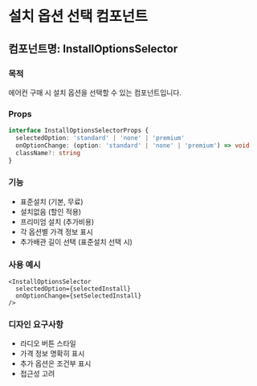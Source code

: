 # 설치 옵션 선택 컴포넌트

## 컴포넌트명: InstallOptionsSelector

### 목적
에어컨 구매 시 설치 옵션을 선택할 수 있는 컴포넌트입니다.

### Props
```typescript
interface InstallOptionsSelectorProps {
  selectedOption: 'standard' | 'none' | 'premium'
  onOptionChange: (option: 'standard' | 'none' | 'premium') => void
  className?: string
}
```

### 기능
- 표준설치 (기본, 무료)
- 설치없음 (할인 적용)
- 프리미엄 설치 (추가비용)
- 각 옵션별 가격 정보 표시
- 추가배관 길이 선택 (표준설치 선택 시)

### 사용 예시
```tsx
<InstallOptionsSelector 
  selectedOption={selectedInstall}
  onOptionChange={setSelectedInstall}
/>
```

### 디자인 요구사항
- 라디오 버튼 스타일
- 가격 정보 명확히 표시
- 추가 옵션은 조건부 표시
- 접근성 고려


